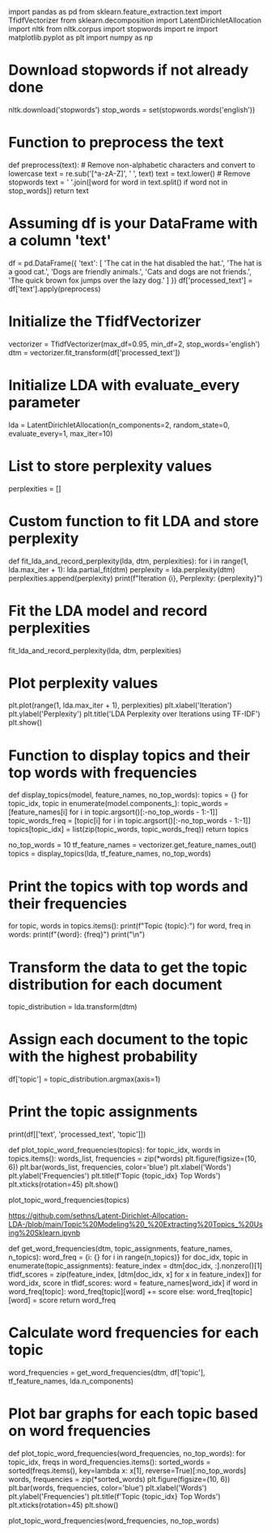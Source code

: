 import pandas as pd
from sklearn.feature_extraction.text import TfidfVectorizer
from sklearn.decomposition import LatentDirichletAllocation
import nltk
from nltk.corpus import stopwords
import re
import matplotlib.pyplot as plt
import numpy as np

# Download stopwords if not already done
nltk.download('stopwords')
stop_words = set(stopwords.words('english'))

# Function to preprocess the text
def preprocess(text):
    # Remove non-alphabetic characters and convert to lowercase
    text = re.sub('[^a-zA-Z]', ' ', text)
    text = text.lower()
    # Remove stopwords
    text = ' '.join([word for word in text.split() if word not in stop_words])
    return text

# Assuming df is your DataFrame with a column 'text'
df = pd.DataFrame({
    'text': [
        'The cat in the hat disabled the hat.',
        'The hat is a good cat.',
        'Dogs are friendly animals.',
        'Cats and dogs are not friends.',
        'The quick brown fox jumps over the lazy dog.'
    ]
})
df['processed_text'] = df['text'].apply(preprocess)

# Initialize the TfidfVectorizer
vectorizer = TfidfVectorizer(max_df=0.95, min_df=2, stop_words='english')
dtm = vectorizer.fit_transform(df['processed_text'])

# Initialize LDA with evaluate_every parameter
lda = LatentDirichletAllocation(n_components=2, random_state=0, evaluate_every=1, max_iter=10)

# List to store perplexity values
perplexities = []

# Custom function to fit LDA and store perplexity
def fit_lda_and_record_perplexity(lda, dtm, perplexities):
    for i in range(1, lda.max_iter + 1):
        lda.partial_fit(dtm)
        perplexity = lda.perplexity(dtm)
        perplexities.append(perplexity)
        print(f"Iteration {i}, Perplexity: {perplexity}")

# Fit the LDA model and record perplexities
fit_lda_and_record_perplexity(lda, dtm, perplexities)

# Plot perplexity values
plt.plot(range(1, lda.max_iter + 1), perplexities)
plt.xlabel('Iteration')
plt.ylabel('Perplexity')
plt.title('LDA Perplexity over Iterations using TF-IDF')
plt.show()

# Function to display topics and their top words with frequencies
def display_topics(model, feature_names, no_top_words):
    topics = {}
    for topic_idx, topic in enumerate(model.components_):
        topic_words = [feature_names[i] for i in topic.argsort()[:-no_top_words - 1:-1]]
        topic_words_freq = [topic[i] for i in topic.argsort()[:-no_top_words - 1:-1]]
        topics[topic_idx] = list(zip(topic_words, topic_words_freq))
    return topics

no_top_words = 10
tf_feature_names = vectorizer.get_feature_names_out()
topics = display_topics(lda, tf_feature_names, no_top_words)

# Print the topics with top words and their frequencies
for topic, words in topics.items():
    print(f"Topic {topic}:")
    for word, freq in words:
        print(f"{word}: {freq}")
    print("\n")

# Transform the data to get the topic distribution for each document
topic_distribution = lda.transform(dtm)


# Assign each document to the topic with the highest probability
df['topic'] = topic_distribution.argmax(axis=1)

# Print the topic assignments
print(df[['text', 'processed_text', 'topic']])



def plot_topic_word_frequencies(topics):
    for topic_idx, words in topics.items():
        words_list, frequencies = zip(*words)
        plt.figure(figsize=(10, 6))
        plt.bar(words_list, frequencies, color='blue')
        plt.xlabel('Words')
        plt.ylabel('Frequencies')
        plt.title(f'Topic {topic_idx} Top Words')
        plt.xticks(rotation=45)
        plt.show()

plot_topic_word_frequencies(topics)


https://github.com/sethns/Latent-Dirichlet-Allocation-LDA-/blob/main/Topic%20Modeling%20_%20Extracting%20Topics_%20Using%20Sklearn.ipynb 

def get_word_frequencies(dtm, topic_assignments, feature_names, n_topics):
    word_freq = {i: {} for i in range(n_topics)}
    for doc_idx, topic in enumerate(topic_assignments):
        feature_index = dtm[doc_idx, :].nonzero()[1]
        tfidf_scores = zip(feature_index, [dtm[doc_idx, x] for x in feature_index])
        for word_idx, score in tfidf_scores:
            word = feature_names[word_idx]
            if word in word_freq[topic]:
                word_freq[topic][word] += score
            else:
                word_freq[topic][word] = score
    return word_freq

# Calculate word frequencies for each topic
word_frequencies = get_word_frequencies(dtm, df['topic'], tf_feature_names, lda.n_components)

# Plot bar graphs for each topic based on word frequencies
def plot_topic_word_frequencies(word_frequencies, no_top_words):
    for topic_idx, freqs in word_frequencies.items():
        sorted_words = sorted(freqs.items(), key=lambda x: x[1], reverse=True)[:no_top_words]
        words, frequencies = zip(*sorted_words)
        plt.figure(figsize=(10, 6))
        plt.bar(words, frequencies, color='blue')
        plt.xlabel('Words')
        plt.ylabel('Frequencies')
        plt.title(f'Topic {topic_idx} Top Words')
        plt.xticks(rotation=45)
        plt.show()

plot_topic_word_frequencies(word_frequencies, no_top_words)
